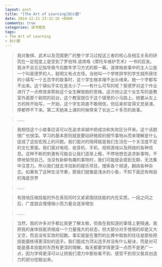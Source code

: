 ```yaml
---
layout: post
title: "[The Art of Learning]划小圈"
date: 2014-12-21 23:32:10 +0800
comments: true
categories: 读书报告
tags:
- The Art of Learning
- 划小圈
---
```

> 我对象棋、武术以及范围更广的整个学习过程这三者的核心及相互关系的研究在一定程度上是受到了罗伯特.波席格《摩托车维护艺术》一书的启发。我决不会忘记指导我今后数年学习方式的那一幕。波席格故事中的主人公是一个叫斐德罗的人，聪明又有点古怪。当他叫一个学修辞学的学生就所居住的小镇写一个五百字的故事时，这个学生根本理不出头绪来。她一个字都写不出来。这个镇似乎实在是太小了——有什么可写的呢？斐德罗对这个作业进行了一点修改来帮助这个女生解放她的思维。这次他让这个女生写的是教室外面那个剧院的前台，这个教室就位于这个镇里的小马路上。她要从左上方的砖开始写。一开始，这个学生简直不敢相信，但后来却变得文思泉涌，停都停不下来。第二天她来上课的时候带来了长达二十多页的故事。 

> ......

> 我相信这个小故事应该可以在追求卓越中把成功和失败区分开来。这个话题很广也很深。学习的基本原则就是要钻研微观的细节事物从而来理解是什么促成了这些宏观上的问题。我们面对的阻碍就是我们生活在一个关注度不足的文化里面。我们面对电视、收音机、手机、视频游戏以及网络的各种信息。这种不断的刺激有可能会让我们逐渐上瘾，不停地想去追求新事物，不停地愉悦自己。当没有新鲜有趣的事物时，我们可能就会感到无聊，无法集中注意力。所以我们就去寻找新的娱乐项目，搜索各个频道，翻阅各种杂志。如果有了这种生活节奏，那我们就像是浅水的小鱼，不知下面还有绚丽的海底世界

> ......

> 有效地压缩技能的外在表现同时又紧紧围绕技能的内在实质。一段之间之后，广度就会慢慢缩小而力量会逐渐增加

> ......

> 当然，我的许多对手都比我更了解太极，但我在我知道的事情上更精通。我把我的身体技能浓缩成一个力量强大的状态，但大部分对手使用的却是又大又空，而且没有实效的招数。事实就是在激烈的比赛中取胜的往往是那些把技能磨练得更深刻的选手。我们能成为顶尖选手并没有什么秘诀，而是对可能是基本技能的东西有更深的理解。每天都要学得更深一点而不是更广一点，因为学得更深可以让把我们潜力中那些看不到、感受不到但又极具创造力的部分挖掘出来。
